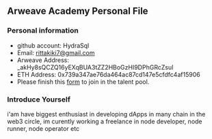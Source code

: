 ## Arweave Academy Personal File

### Personal information

- github account: HydraSql
- Email: rittakiki7@gmail.com
- Arweave Address: _akHy8sQCZQ16yEXqBUA3tZZ2HBoGzHI9DPhGRcZsuI 
- ETH Address: 0x739a347ae76da464ac87cd147e5cfdfc4af15906
- Please finish this [form](https://docs.google.com/forms/d/e/1FAIpQLSfWA5fIIcBgmRppm3jNz5vmf9Mai_QMVil-2pO4r7YKn_Zhtw/viewform?usp=sf_link) to join in the talent pool.

### Introduce Yourself
 i'am have biggest enthusiast in developing dApps in many chain in the web3 circle, im curently working a freelance in node developer, node runner, node operator etc
